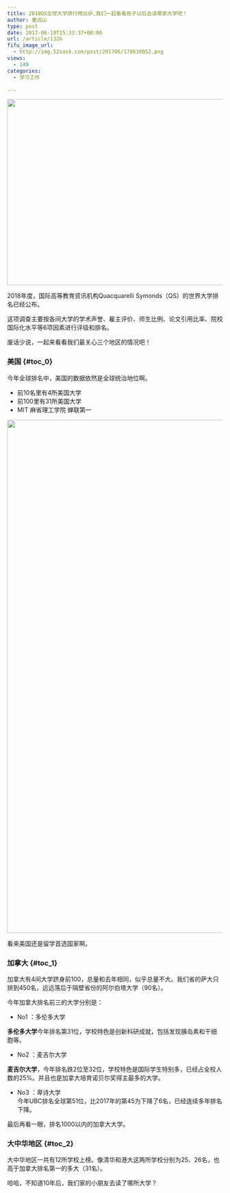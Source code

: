 ```yaml
---
title: 2018QS全球大学排行榜出炉,我们一起看看孩子以后去读哪家大学吧！
author: 童远山
type: post
date: 2017-06-10T15:33:37+00:00
url: /article/1326
fifu_image_url:
  - http://img.52sask.com/post/201706/170610QS2.png
views:
  - 149
categories:
  - 学习工作

---
```

<img decoding="async" loading="lazy" class="alignnone size-full" src="http://img.52sask.com/post/201706/170610QS2.png" width="1338" height="434" />

2018年度，国际高等教育资讯机构Quacquarelli Symonds（QS）的世界大学排名已经公布。

这项调查主要按各间大学的学术声誉、雇主评价、师生比例、论文引用比率、院校国际化水平等6项因素进行评级和排名。

废话少说，一起来看看我们最关心三个地区的情况吧！

### 美国 {#toc_0}

今年全球排名中，美国的数据依然是全球统治地位啊。

  * 前10名里有4所美国大学
  * 前100里有31所美国大学
  * MIT 麻省理工学院 蝉联第一

<img decoding="async" loading="lazy" class="alignnone size-full" src="http://img.52sask.com/post/201706/170610MIT.png" width="1200" height="1196" /> 

看来美国还是留学首选国家啊。

### 加拿大 {#toc_1}

加拿大有4间大学跻身前100，总量和去年相同，似乎总量不大。我们省的萨大只排到450名，远远落后于隔壁省份的阿尔伯塔大学（90名）。

今年加拿大排名前三的大学分别是：

  * No1 ：多伦多大学

**多伦多大学**今年排名第31位，学校特色是创新科研成就，包括发现胰岛素和干细胞等。

  * No2 ：麦吉尔大学

**麦吉尔大学**，今年排名跌2位至32位，学校特色是国际学生特别多，已经占全校人数的25%。并且也是加拿大培育诺贝尔奖得主最多的大学。

  * No3 ：卑诗大学  
    今年UBC排名全球第51位，比2017年的第45为下降了6名，已经连续多年排名下降。

最后再看一眼，排名1000以内的加拿大大学。  
<img decoding="async" src="http://img.52sask.com/post/201706/170610canada500.png" alt="" /> 

### 大中华地区 {#toc_2}

大中华地区一共有12所学校上榜。像清华和港大这两所学校分别为25、26名，也高于加拿大排名第一的多大（31名）。  
<img decoding="async" src="http://img.52sask.com/post/201706/170610china.png" alt="" /> 

哈哈，不知道10年后，我们家的小朋友去读了哪所大学？